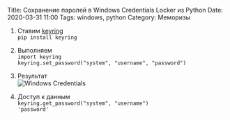 Title: Сохранение паролей в Windows Credentials Locker из Python
Date: 2020-03-31 11:00
Tags: windows, python
Category: Меморизы

1. Ставим [keyring](https://pypi.org/project/keyring/)  
`pip install keyring` 

2. Выполняем  
`import keyring`  
`keyring.set_password("system", "username", "password")`  

3. Результат  
![Windows Credentials]({filename}/images/credentials.png)
  
4. Доступ к данным   
`keyring.get_password("system", "username")`  
`'password'` 

